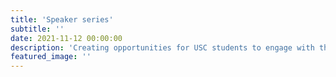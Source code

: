 ```yaml
---
title: 'Speaker series'
subtitle: ''
date: 2021-11-12 00:00:00
description: 'Creating opportunities for USC students to engage with the ethical issues and societal implications of tech.'
featured_image: ''
---
```

